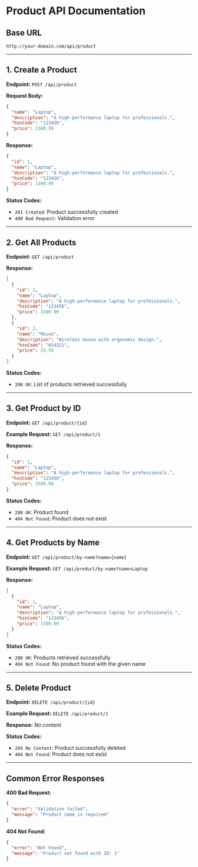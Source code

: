 # Product API Documentation

## Base URL

`http://your-domain.com/api/product`

---

## 1. Create a Product

**Endpoint:** `POST /api/product`

**Request Body:**

```json
{
  "name": "Laptop",
  "description": "A high-performance laptop for professionals.",
  "hsnCode": "123456",
  "price": 1500.99
}
```

**Response:**

```json
{
  "id": 1,
  "name": "Laptop",
  "description": "A high-performance laptop for professionals.",
  "hsnCode": "123456",
  "price": 1500.99
}
```

**Status Codes:**

- `201 Created`: Product successfully created
- `400 Bad Request`: Validation error

---

## 2. Get All Products

**Endpoint:** `GET /api/product`

**Response:**

```json
[
  {
    "id": 1,
    "name": "Laptop",
    "description": "A high-performance laptop for professionals.",
    "hsnCode": "123456",
    "price": 1500.99
  },
  {
    "id": 2,
    "name": "Mouse",
    "description": "Wireless mouse with ergonomic design.",
    "hsnCode": "654321",
    "price": 25.50
  }
]
```

**Status Codes:**

- `200 OK`: List of products retrieved successfully

---

## 3. Get Product by ID

**Endpoint:** `GET /api/product/{id}`

**Example Request:**
`GET /api/product/1`

**Response:**

```json
{
  "id": 1,
  "name": "Laptop",
  "description": "A high-performance laptop for professionals.",
  "hsnCode": "123456",
  "price": 1500.99
}
```

**Status Codes:**

- `200 OK`: Product found
- `404 Not Found`: Product does not exist

---

## 4. Get Products by Name

**Endpoint:** `GET /api/product/by-name?name={name}`

**Example Request:**
`GET /api/product/by-name?name=Laptop`

**Response:**

```json
[
  {
    "id": 1,
    "name": "Laptop",
    "description": "A high-performance laptop for professionals.",
    "hsnCode": "123456",
    "price": 1500.99
  }
]
```

**Status Codes:**

- `200 OK`: Products retrieved successfully
- `404 Not Found`: No product found with the given name

---

## 5. Delete Product

**Endpoint:** `DELETE /api/product/{id}`

**Example Request:**
`DELETE /api/product/1`

**Response:**
*No content*

**Status Codes:**

- `204 No Content`: Product successfully deleted
- `404 Not Found`: Product does not exist

---

## Common Error Responses

**400 Bad Request:**

```json
{
  "error": "Validation failed",
  "message": "Product name is required"
}
```

**404 Not Found:**

```json
{
  "error": "Not Found",
  "message": "Product not found with ID: 1"
}
```



